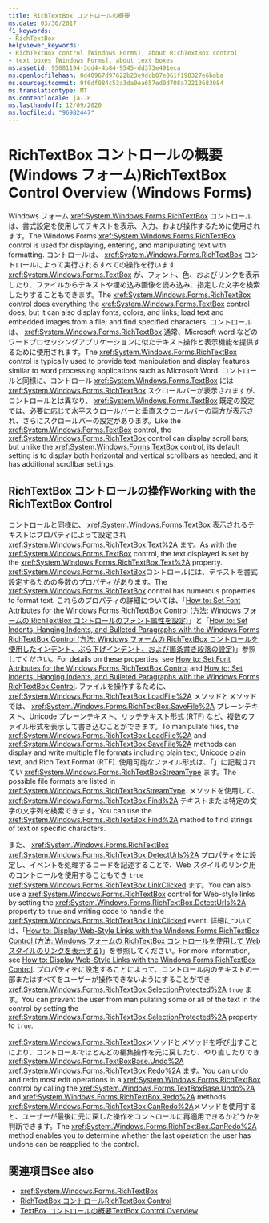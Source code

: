 ```yaml
---
title: RichTextBox コントロールの概要
ms.date: 03/30/2017
f1_keywords:
- RichTextBox
helpviewer_keywords:
- RichTextBox control [Windows Forms], about RichTextBox control
- text boxes [Windows Forms], about text boxes
ms.assetid: 95081194-3dd4-4b84-9545-dd373e491eca
ms.openlocfilehash: 0d40967d97622b23e9dcb07e861f190327e6baba
ms.sourcegitcommit: 9f6df084c53a3da0ea657ed0d708a72213683084
ms.translationtype: MT
ms.contentlocale: ja-JP
ms.lasthandoff: 12/09/2020
ms.locfileid: "96982447"
---
```

# <a name="richtextbox-control-overview-windows-forms"></a><span data-ttu-id="fd822-102">RichTextBox コントロールの概要 (Windows フォーム)</span><span class="sxs-lookup"><span data-stu-id="fd822-102">RichTextBox Control Overview (Windows Forms)</span></span>
<span data-ttu-id="fd822-103">Windows フォーム <xref:System.Windows.Forms.RichTextBox> コントロールは、書式設定を使用してテキストを表示、入力、および操作するために使用されます。</span><span class="sxs-lookup"><span data-stu-id="fd822-103">The Windows Forms <xref:System.Windows.Forms.RichTextBox> control is used for displaying, entering, and manipulating text with formatting.</span></span> <span data-ttu-id="fd822-104">コントロールは、 <xref:System.Windows.Forms.RichTextBox> コントロールによって実行されるすべての操作を行います <xref:System.Windows.Forms.TextBox> が、フォント、色、およびリンクを表示したり、ファイルからテキストや埋め込み画像を読み込み、指定した文字を検索したりすることもできます。</span><span class="sxs-lookup"><span data-stu-id="fd822-104">The <xref:System.Windows.Forms.RichTextBox> control does everything the <xref:System.Windows.Forms.TextBox> control does, but it can also display fonts, colors, and links; load text and embedded images from a file; and find specified characters.</span></span> <span data-ttu-id="fd822-105">コントロールは、 <xref:System.Windows.Forms.RichTextBox> 通常、Microsoft word などのワードプロセッシングアプリケーションに似たテキスト操作と表示機能を提供するために使用されます。</span><span class="sxs-lookup"><span data-stu-id="fd822-105">The <xref:System.Windows.Forms.RichTextBox> control is typically used to provide text manipulation and display features similar to word processing applications such as Microsoft Word.</span></span> <span data-ttu-id="fd822-106">コントロールと同様に、コントロール <xref:System.Windows.Forms.TextBox> には <xref:System.Windows.Forms.RichTextBox> スクロールバーが表示されますが、コントロールとは異なり、 <xref:System.Windows.Forms.TextBox> 既定の設定では、必要に応じて水平スクロールバーと垂直スクロールバーの両方が表示され、さらにスクロールバーの設定があります。</span><span class="sxs-lookup"><span data-stu-id="fd822-106">Like the <xref:System.Windows.Forms.TextBox> control, the <xref:System.Windows.Forms.RichTextBox> control can display scroll bars; but unlike the <xref:System.Windows.Forms.TextBox> control, its default setting is to display both horizontal and vertical scrollbars as needed, and it has additional scrollbar settings.</span></span>  
  
## <a name="working-with-the-richtextbox-control"></a><span data-ttu-id="fd822-107">RichTextBox コントロールの操作</span><span class="sxs-lookup"><span data-stu-id="fd822-107">Working with the RichTextBox Control</span></span>  
 <span data-ttu-id="fd822-108">コントロールと同様に、 <xref:System.Windows.Forms.TextBox> 表示されるテキストはプロパティによって設定され <xref:System.Windows.Forms.RichTextBox.Text%2A> ます。</span><span class="sxs-lookup"><span data-stu-id="fd822-108">As with the <xref:System.Windows.Forms.TextBox> control, the text displayed is set by the <xref:System.Windows.Forms.RichTextBox.Text%2A> property.</span></span> <span data-ttu-id="fd822-109"><xref:System.Windows.Forms.RichTextBox>コントロールには、テキストを書式設定するための多数のプロパティがあります。</span><span class="sxs-lookup"><span data-stu-id="fd822-109">The <xref:System.Windows.Forms.RichTextBox> control has numerous properties to format text.</span></span> <span data-ttu-id="fd822-110">これらのプロパティの詳細については、「[How to: Set Font Attributes for the Windows Forms RichTextBox Control (方法: Windows フォームの RichTextBox コントロールのフォント属性を設定)](how-to-set-font-attributes-for-the-windows-forms-richtextbox-control.md)」と「[How to: Set Indents, Hanging Indents, and Bulleted Paragraphs with the Windows Forms RichTextBox Control (方法: Windows フォームの RichTextBox コントロールを使用したインデント、ぶら下げインデント、および箇条書き段落の設定)](set-indents-hanging-indents-bulleted-paragraphs-with-wf-richtextbox.md)」参照してください。</span><span class="sxs-lookup"><span data-stu-id="fd822-110">For details on these properties, see [How to: Set Font Attributes for the Windows Forms RichTextBox Control](how-to-set-font-attributes-for-the-windows-forms-richtextbox-control.md) and [How to: Set Indents, Hanging Indents, and Bulleted Paragraphs with the Windows Forms RichTextBox Control](set-indents-hanging-indents-bulleted-paragraphs-with-wf-richtextbox.md).</span></span> <span data-ttu-id="fd822-111">ファイルを操作するために、 <xref:System.Windows.Forms.RichTextBox.LoadFile%2A> メソッドとメソッドでは、 <xref:System.Windows.Forms.RichTextBox.SaveFile%2A> プレーンテキスト、Unicode プレーンテキスト、リッチテキスト形式 (RTF) など、複数のファイル形式を表示して書き込むことができます。</span><span class="sxs-lookup"><span data-stu-id="fd822-111">To manipulate files, the <xref:System.Windows.Forms.RichTextBox.LoadFile%2A> and <xref:System.Windows.Forms.RichTextBox.SaveFile%2A> methods can display and write multiple file formats including plain text, Unicode plain text, and Rich Text Format (RTF).</span></span> <span data-ttu-id="fd822-112">使用可能なファイル形式は、「」に記載されてい <xref:System.Windows.Forms.RichTextBoxStreamType> ます。</span><span class="sxs-lookup"><span data-stu-id="fd822-112">The possible file formats are listed in <xref:System.Windows.Forms.RichTextBoxStreamType>.</span></span> <span data-ttu-id="fd822-113">メソッドを使用して、 <xref:System.Windows.Forms.RichTextBox.Find%2A> テキストまたは特定の文字の文字列を検索できます。</span><span class="sxs-lookup"><span data-stu-id="fd822-113">You can use the <xref:System.Windows.Forms.RichTextBox.Find%2A> method to find strings of text or specific characters.</span></span>  
  
 <span data-ttu-id="fd822-114">また、 <xref:System.Windows.Forms.RichTextBox> <xref:System.Windows.Forms.RichTextBox.DetectUrls%2A> プロパティをに設定し、イベントを処理するコードを記述することで、Web スタイルのリンク用のコントロールを使用することもでき `true` <xref:System.Windows.Forms.RichTextBox.LinkClicked> ます。</span><span class="sxs-lookup"><span data-stu-id="fd822-114">You can also use a <xref:System.Windows.Forms.RichTextBox> control for Web-style links by setting the <xref:System.Windows.Forms.RichTextBox.DetectUrls%2A> property to `true` and writing code to handle the <xref:System.Windows.Forms.RichTextBox.LinkClicked> event.</span></span> <span data-ttu-id="fd822-115">詳細については、「[How to: Display Web-Style Links with the Windows Forms RichTextBox Control (方法: Windows フォームの RichTextBox コントロールを使用して Web スタイルのリンクを表示する)](how-to-display-web-style-links-with-the-windows-forms-richtextbox-control.md)」を参照してください。</span><span class="sxs-lookup"><span data-stu-id="fd822-115">For more information, see [How to: Display Web-Style Links with the Windows Forms RichTextBox Control](how-to-display-web-style-links-with-the-windows-forms-richtextbox-control.md).</span></span> <span data-ttu-id="fd822-116">プロパティをに設定することによって、コントロール内のテキストの一部またはすべてをユーザーが操作できないようにすることができ <xref:System.Windows.Forms.RichTextBox.SelectionProtected%2A> `true` ます。</span><span class="sxs-lookup"><span data-stu-id="fd822-116">You can prevent the user from manipulating some or all of the text in the control by setting the <xref:System.Windows.Forms.RichTextBox.SelectionProtected%2A> property to `true`.</span></span>  
  
 <span data-ttu-id="fd822-117"><xref:System.Windows.Forms.RichTextBox>メソッドとメソッドを呼び出すことにより、コントロールでほとんどの編集操作を元に戻したり、やり直したりでき <xref:System.Windows.Forms.TextBoxBase.Undo%2A> <xref:System.Windows.Forms.RichTextBox.Redo%2A> ます。</span><span class="sxs-lookup"><span data-stu-id="fd822-117">You can undo and redo most edit operations in a <xref:System.Windows.Forms.RichTextBox> control by calling the <xref:System.Windows.Forms.TextBoxBase.Undo%2A> and <xref:System.Windows.Forms.RichTextBox.Redo%2A> methods.</span></span> <span data-ttu-id="fd822-118"><xref:System.Windows.Forms.RichTextBox.CanRedo%2A>メソッドを使用すると、ユーザーが最後に元に戻した操作をコントロールに再適用できるかどうかを判断できます。</span><span class="sxs-lookup"><span data-stu-id="fd822-118">The <xref:System.Windows.Forms.RichTextBox.CanRedo%2A> method enables you to determine whether the last operation the user has undone can be reapplied to the control.</span></span>  
  
## <a name="see-also"></a><span data-ttu-id="fd822-119">関連項目</span><span class="sxs-lookup"><span data-stu-id="fd822-119">See also</span></span>

- <xref:System.Windows.Forms.RichTextBox>
- [<span data-ttu-id="fd822-120">RichTextBox コントロール</span><span class="sxs-lookup"><span data-stu-id="fd822-120">RichTextBox Control</span></span>](richtextbox-control-windows-forms.md)
- [<span data-ttu-id="fd822-121">TextBox コントロールの概要</span><span class="sxs-lookup"><span data-stu-id="fd822-121">TextBox Control Overview</span></span>](textbox-control-overview-windows-forms.md)
